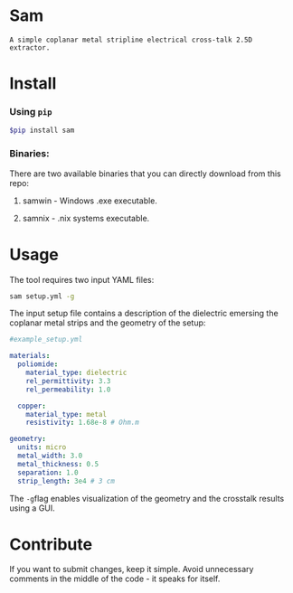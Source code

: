 # Sam

`A simple coplanar metal stripline electrical cross-talk 2.5D extractor.`

# Install

### Using `pip`

```sh 
$pip install sam
```
### Binaries:

There are two available binaries that you can directly download from this repo:

1. samwin - Windows .exe executable.

2. samnix - .nix systems executable. 

# Usage

The tool requires two input YAML files:

```sh
sam setup.yml -g
```

The input setup file contains a description of the dielectric emersing the coplanar metal strips and the geometry of the setup:

```yaml
#example_setup.yml

materials:
  poliomide:
    material_type: dielectric
    rel_permittivity: 3.3
    rel_permeability: 1.0

  copper:
    material_type: metal
    resistivity: 1.68e-8 # Ohm.m

geometry:
  units: micro
  metal_width: 3.0
  metal_thickness: 0.5
  separation: 1.0
  strip_length: 3e4 # 3 cm
```

The `-g`flag enables visualization of the geometry and the crosstalk results using a GUI.

# Contribute

If you want to submit changes, keep it simple. 
Avoid unnecessary comments in the middle of the code - it speaks for itself.
